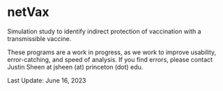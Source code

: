 # netVax

Simulation study to identify indirect protection of vaccination with a transmissible vaccine.

These programs are a work in progress, as we work to improve usability, error-catching, and speed of analysis. If you find errors, please contact Justin Sheen at jsheen (at) princeton (dot) edu.

Last Update: June 16, 2023
